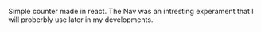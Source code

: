 Simple counter made in react. The Nav was an intresting experament that I will proberbly use later in my developments.
